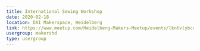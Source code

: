 ```yaml
---
title: International Sewing Workshop
date: 2020-02-18
location: DAI Makerspace, Heidelberg
link: https://www.meetup.com/Heidelberg-Makers-Meetup/events/lkntvlybcdbxb/
usergroup: makershd
type: usergroup
---
```

